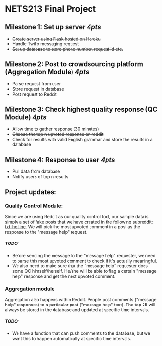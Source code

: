 # NETS213 Final Project
## Milestone 1: Set up server *4pts*
* ~~Create server using Flask hosted on Heroku~~ 
* ~~Handle Twilio messaging request~~
* ~~Set up database to store phone number, request id etc.~~

## Milestone 2: Post to crowdsourcing platform (Aggregation Module) *4pts*
* Parse request from user
* Store request in database
* Post request to Reddit

## Milestone 3: Check highest quality response (QC Module) *4pts*
* Allow time to gather response (30 minutes)
* ~~Choose the top n upvoted response on reddit~~
* Check for results with valid English grammar and store the results in a database

## Milestone 4: Response to user *4pts*
* Pull data from database
* Notify users of top n results

## Project updates:
### Quality Control Module:
Since we are using Reddit as our quality control tool, our sample data is simply a set of fake posts that we have created in the following subreddit: [txt-hotline](https://www.reddit.com/r/txthotline).
We will pick the most upvoted comment in a post as the response to the "message help" request.
##### TODO:
* Before sending the message to the "message help" requester, we need to parse this most upvoted comment to check if it's actually meaningful.
* We also need to make sure that the "message help" requester does some QC himself/herself. He/she will be able to flag a certain "message help" response and get the next upvoted comment.

### Aggregation module
Aggregation also happens within Reddit. People post comments ("message help" responses) to a particular post ("message help" text). The top 25 will always be stored in the database and updated at specific time intervals.
##### TODO:
* We have a function that can push comments to the database, but we want this to happen automatically at specific time intervals. 
